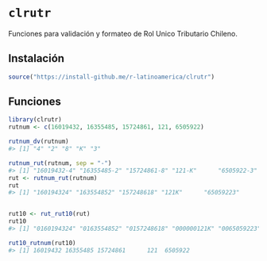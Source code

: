 
<!-- README.md is generated from README.Rmd. Please edit that file -->
`clrutr`
========

Funciones para validación y formateo de Rol Unico Tributario Chileno.

Instalación
-----------

``` r
source("https://install-github.me/r-latinoamerica/clrutr")
```

Funciones
---------

``` r
library(clrutr)
rutnum <- c(16019432, 16355485, 15724861, 121, 6505922)

rutnum_dv(rutnum)
#> [1] "4" "2" "8" "K" "3"

rutnum_rut(rutnum, sep = "-")
#> [1] "16019432-4" "16355485-2" "15724861-8" "121-K"      "6505922-3"
rut <- rutnum_rut(rutnum)
rut
#> [1] "160194324" "163554852" "157248618" "121K"      "65059223"


rut10 <- rut_rut10(rut)
rut10
#> [1] "0160194324" "0163554852" "0157248618" "000000121K" "0065059223"

rut10_rutnum(rut10)
#> [1] 16019432 16355485 15724861      121  6505922
```
